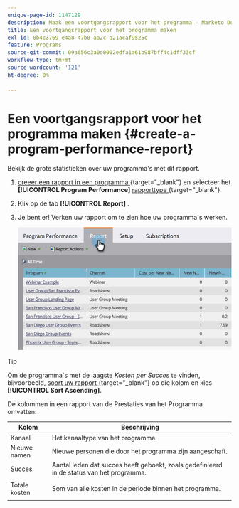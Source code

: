 ```yaml
---
unique-page-id: 1147129
description: Maak een voortgangsrapport voor het programma - Marketo Docs - Productdocumentatie
title: Een voortgangsrapport voor het programma maken
exl-id: 0b4c3769-e4a8-47b0-aa2c-a21acaf9525c
feature: Programs
source-git-commit: 09a656c3a0d0002edfa1a61b987bff4c1dff33cf
workflow-type: tm+mt
source-wordcount: '121'
ht-degree: 0%

---
```


# Een voortgangsrapport voor het programma maken {#create-a-program-performance-report}

Bekijk de grote statistieken over uw programma&#39;s met dit rapport.

1. [&#x200B; creeer een rapport in een programma &#x200B;](/help/marketo/product-docs/reporting/basic-reporting/creating-reports/create-a-report-in-a-program.md){target="_blank"} en selecteer het **[!UICONTROL Program Performance]** [&#x200B; rapporttype &#x200B;](/help/marketo/product-docs/reporting/basic-reporting/report-types/report-type-overview.md){target="_blank"}.
1. Klik op de tab **[!UICONTROL Report]** .
1. Je bent er! Verken uw rapport om te zien hoe uw programma&#39;s werken.

   ![](assets/image2014-9-18-17-3a23-3a2.png)

>[!TIP]
>
>Om de programma&#39;s met de laagste *Kosten per Succes* te vinden, bijvoorbeeld, [&#x200B; soort uw rapport &#x200B;](/help/marketo/product-docs/reporting/basic-reporting/editing-reports/sort-report-on-columns.md){target="_blank"} op die kolom en kies **[!UICONTROL Sort Ascending]**.

De kolommen in een rapport van de Prestaties van het Programma omvatten:

<table>
 <thead>
  <tr>
   <th>Kolom</th>
   <th>Beschrijving</th>
  </tr>
 </thead>
 <tbody>
  <tr>
   <td>Kanaal</td>
   <td>Het kanaaltype van het programma.</td>
  </tr>
  <tr>
   <td>Nieuwe namen</td>
   <td>Nieuwe personen die door het programma zijn aangeschaft.</td>
  </tr>
  <tr>
   <td>Succes</td>
   <td>Aantal leden dat succes heeft geboekt, zoals gedefinieerd in de status van het programma. </td>
  </tr>
  <tr>
   <td>Totale kosten</td>
   <td><p>Som van alle kosten in de periode binnen het programma.</p></td>
  </tr>
 </tbody>
</table>
